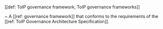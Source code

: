 [[def: ToIP governance framework, ToIP governance frameworks]]

~ A [[ref: governance framework]] that conforms to the requirements of the [[ref: ToIP Governance Architecture Specification]].
